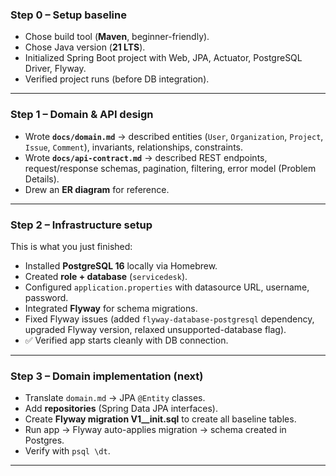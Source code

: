 ### **Step 0 – Setup baseline**

* Chose build tool (**Maven**, beginner-friendly).
* Chose Java version (**21 LTS**).
* Initialized Spring Boot project with Web, JPA, Actuator, PostgreSQL Driver, Flyway.
* Verified project runs (before DB integration).

---

### **Step 1 – Domain & API design**

* Wrote **`docs/domain.md`** → described entities (`User`, `Organization`, `Project`, `Issue`, `Comment`), invariants, relationships, constraints.
* Wrote **`docs/api-contract.md`** → described REST endpoints, request/response schemas, pagination, filtering, error model (Problem Details).
* Drew an **ER diagram** for reference.

---

### **Step 2 – Infrastructure setup**

This is what you just finished:

* Installed **PostgreSQL 16** locally via Homebrew.
* Created **role + database** (`servicedesk`).
* Configured `application.properties` with datasource URL, username, password.
* Integrated **Flyway** for schema migrations.
* Fixed Flyway issues (added `flyway-database-postgresql` dependency, upgraded Flyway version, relaxed unsupported-database flag).
* ✅ Verified app starts cleanly with DB connection.

---

### **Step 3 – Domain implementation (next)**

* Translate `domain.md` → JPA `@Entity` classes.
* Add **repositories** (Spring Data JPA interfaces).
* Create **Flyway migration V1\_\_init.sql** to create all baseline tables.
* Run app → Flyway auto-applies migration → schema created in Postgres.
* Verify with `psql \dt`.

---
